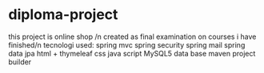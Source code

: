 # diploma-project
this project is online shop /n
created as final examination on courses i have finished/n
tecnologi used:
spring mvc
spring security
spring mail
spring data jpa
html + thymeleaf
css
java script
MySQL5 data base
maven project builder
